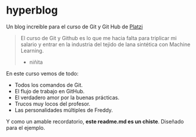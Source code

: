 # hyperblog
Un blog increible para el curso de Git y Git Hub de [Platzi](https://platzi.com/ "Platzi")
>El curso de Git y Github es lo que me hacia falta para triplicar mi salario y entrar en la industria del tejido de lana sintética con Machine Learning.
> - niñita

En este curso vemos de todo:
* Todos los comandos de Git.
* El flujo de trabajo en GitHub.
* El verdadero amor por la buenas prácticas.
* Trucos muy locos del profesor.
* Las personalidades múltiples de Freddy.

Y como un amable recordatorio, **este readme.md es un chiste**. Diseñado para el ejemplo. 
